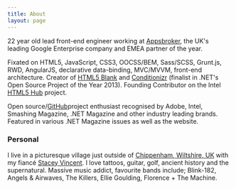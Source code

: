 ```yaml
---
title: About
layout: page
---
```


22 year old lead front-end engineer working at [Appsbroker](//www.appsbroker.com), the UK's leading Google Enterprise company and EMEA partner of the year.

Fixated on HTML5, JavaScript, CSS3, OOCSS/BEM, Sass/SCSS, Grunt.js, RWD, AngularJS, declarative data-binding, MVC/MVVM, front-end architecture. Creator of [HTML5 Blank](//html5blank.com) and [Conditionizr](//conditionizr.com) (finalist in .NET's Open Source Project of the Year 2013). Founding Contributor on the Intel [HTML5 Hub](//html5hub.com) project.

Open source/[GitHub](//github.com/toddmotto)project enthusiast recognised by Adobe, Intel, Smashing Magazine, .NET Magazine and other industry leading brands. Featured in various .NET Magazine issues as well as the website.

### Personal
I live in a picturesque village just outside of [Chippenham, Wiltshire, UK](//maps.google.co.uk/maps?q=Chippenham+Wiltshire+UK) with my fiancé [Stacey Vincent](//twitter.com/StaceyLVincent). I love tattoos, guitar, golf, ancient history and the supernatural. Massive music addict, favourite bands include; Blink-182, Angels &amp; Airwaves, The Killers, Ellie Goulding, Florence + The Machine.